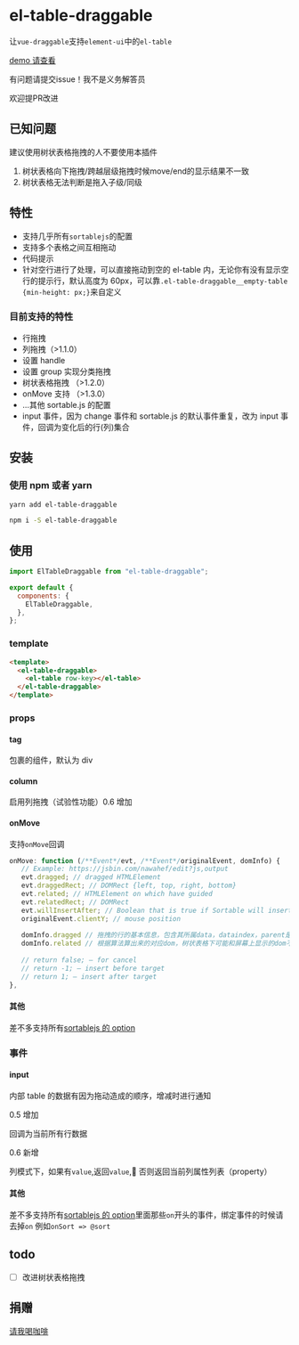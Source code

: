 # el-table-draggable

让`vue-draggable`支持`element-ui`中的`el-table`

[demo 请查看](https://www.mizuka.top/el-table-draggable/)

有问题请提交issue！我不是义务解答员

欢迎提PR改进

## 已知问题

建议使用树状表格拖拽的人不要使用本插件

1. 树状表格向下拖拽/跨越层级拖拽时候move/end的显示结果不一致
2. 树状表格无法判断是拖入子级/同级

## 特性

- 支持几乎所有`sortablejs`的配置
- 支持多个表格之间互相拖动
- 代码提示
- 针对空行进行了处理，可以直接拖动到空的 el-table 内，无论你有没有显示空行的提示行，默认高度为 60px，可以靠`.el-table-draggable__empty-table {min-height: px;}`来自定义

### 目前支持的特性

- 行拖拽
- 列拖拽（>1.1.0）
- 设置 handle
- 设置 group 实现分类拖拽
- 树状表格拖拽 （>1.2.0）
- onMove 支持 （>1.3.0）
- ...其他 sortable.js 的配置
- input 事件，因为 change 事件和 sortable.js 的默认事件重复，改为 input 事件，回调为变化后的行(列)集合

## 安装

### 使用 npm 或者 yarn

```bash
yarn add el-table-draggable

npm i -S el-table-draggable
```

## 使用

```js
import ElTableDraggable from "el-table-draggable";

export default {
  components: {
    ElTableDraggable,
  },
};
```

### template

```html
<template>
  <el-table-draggable>
    <el-table row-key></el-table>
  </el-table-draggable>
</template>
```

### props

#### tag

包裹的组件，默认为 div

#### column

启用列拖拽（试验性功能）0.6 增加

#### onMove

支持`onMove`回调

```javascript
onMove: function (/**Event*/evt, /**Event*/originalEvent, domInfo) {
   // Example: https://jsbin.com/nawahef/edit?js,output
   evt.dragged; // dragged HTMLElement
   evt.draggedRect; // DOMRect {left, top, right, bottom}
   evt.related; // HTMLElement on which have guided
   evt.relatedRect; // DOMRect
   evt.willInsertAfter; // Boolean that is true if Sortable will insert drag element after target by default
   originalEvent.clientY; // mouse position
   
   domInfo.dragged // 拖拽的行的基本信息，包含其所属data，dataindex，parent是哪个domInfo
   domInfo.related // 根据算法算出来的对应dom，树状表格下可能和屏幕上显示的dom不一致
   
   // return false; — for cancel
   // return -1; — insert before target
   // return 1; — insert after target
},
```

#### 其他

差不多支持所有[sortablejs 的 option](https://github.com/SortableJS/Sortable#options)

### 事件

#### input

内部 table 的数据有因为拖动造成的顺序，增减时进行通知

0.5 增加

回调为当前所有行数据

0.6 新增

列模式下，如果有`value`,返回`value`, 否则返回当前列属性列表（property）

#### 其他

差不多支持所有[sortablejs 的 option](https://github.com/SortableJS/Sortable#options)里面那些`on`开头的事件，绑定事件的时候请去掉`on` 例如`onSort => @sort`

## todo

- [ ] 改进树状表格拖拽

## 捐赠

[请我喝咖啡](https://buymeacoffee.com/mizukawu)
